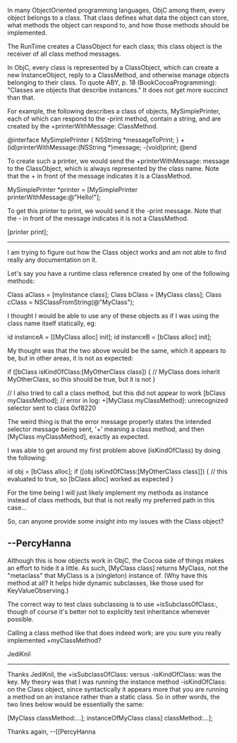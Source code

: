

In many ObjectOriented programming languages, ObjC among them, every object belongs to a class. That class defines what data the object can store, what methods the object can respond to, and how those methods should be implemented.

The RunTime creates a ClassObject for each class; this class object is the receiver of all class method messages.

In ObjC, every class is represented by a ClassObject, which can create a new InstanceObject, reply to a ClassMethod, and otherwise manage objects belonging to their class. To quote ABY, p. 18 (BookCocoaProgramming): "Classes are objects that describe instances." It does not get more succinct than that.

For example, the following describes a class of objects, MySimplePrinter, each of which can respond to the -print method, contain a string, and are created by the +printerWithMessage: ClassMethod.

    
@interface MySimplePrinter
{
    NSString *messageToPrint;
}
+(id)printerWithMessage:(NSString *)message;
-(void)print;
@end


To create such a printer, we would send the +printerWithMessage: message to the ClassObject, which is always represented by the class name. Note that the + in front of the message indicates it is a ClassMethod.

    
MySimplePrinter *printer = [MySimplePrinter printerWithMessage:@"Hello!"];


To get this printer to print, we would send it the -print message. Note that the - in front of the message indicates it is not a ClassMethod.

    
[printer print];


----

I am trying to figure out how the Class object works and am not able to find really any documentation on it.

Let's say you have a runtime class reference created by one of the following methods:

    
Class aClass = [myInstance class];
Class bClass = [MyClass class];
Class cClass = NSClassFromString(@"MyClass");


I thought I would be able to use any of these objects as if I was using the class name itself statically, eg:

    
id instanceA = [[MyClass alloc] init];
id instanceB = [bClass alloc] init];


My thought was that the two above would be the same, which it appears to be, but in other areas, it is not as expected:

    
if ([bClass isKindOfClass:[MyOtherClass class]) {
    // MyClass does inherit MyOtherClass, so this should be true, but it is not
}

// I also tried to call a class method, but this did not appear to work
[bClass myClassMethod];
// error in log: +[MyClass myClassMethod]: unrecognized selector sent to class 0xf8220


The weird thing is that the error message properly states the intended selector message being sent, '+' meaning a class method, and then [MyClass myClassMethod], exactly as expected.

I was able to get around my first problem above (isKindOfClass) by doing the following:

    
id obj = [bClass alloc];
if ([obj isKindOfClass:[MyOtherClass class]]) {
    // this evaluated to true, so [bClass alloc] worked as expected
}


For the time being I will just likely implement my methods as instance instead of class methods, but that is not really my preferred path in this case...

So, can anyone provide some insight into my issues with the Class object?

--PercyHanna
----
Although this is how objects work in ObjC, the Cocoa side of things makes an effort to hide it a little. As such,     [MyClass class] returns M<nowiki/>yClass, not the "metaclass" that M<nowiki/>yClass is a (singleton) instance of. (Why have this method at all? It helps hide dynamic subclasses, like those used for KeyValueObserving.)

The correct way to test class subclassing is to use     +isSubclassOfClass:, though of course it's better not to explicitly test inheritance whenever possible.

Calling a class method like that does indeed work; are you sure you really implemented     +myClassMethod?

JediKnil

----

Thanks JediKnil, the     +isSubclassOfClass: versus     -isKindOfClass: was the key.  My theory was that I was running the instance method     -isKindOfClass: on the Class object, since syntactically it appears more that you are running a method on an instance rather than a static class.  So in other words, the two lines below would be essentially the same:

    
[MyClass classMethod:...];
instanceOfMyClass class] classMethod:...];


Thanks again,
--[[PercyHanna

